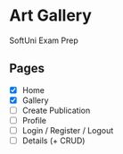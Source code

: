 # Art Gallery
SoftUni Exam Prep

## Pages
- [x] Home
- [x] Gallery
- [ ] Create Publication
- [ ] Profile
- [ ] Login / Register / Logout
- [ ] Details (+ CRUD)
